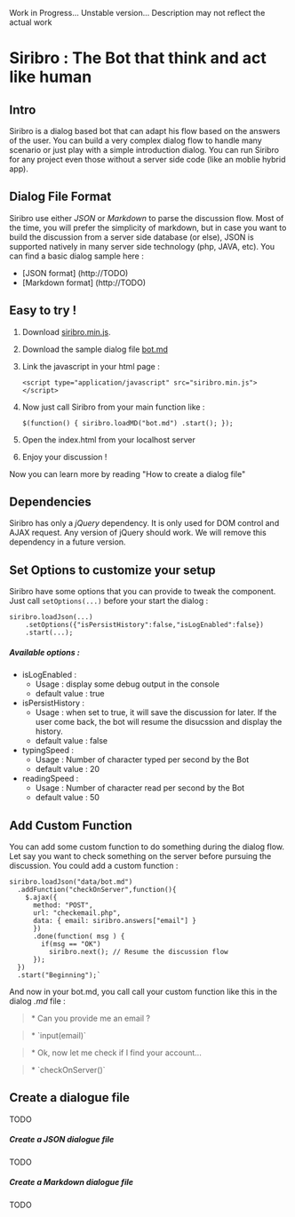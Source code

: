 Work in Progress... 
Unstable version...
Description may not reflect the actual work

# Siribro : The Bot that think and act like human


## Intro
Siribro is a dialog based bot that can adapt his flow based on the answers of the user.
You can build a very complex dialog flow to handle many scenario or just play with a simple introduction dialog. 
You can run Siribro for any project even those without a server side code (like an moblie hybrid app).



## Dialog File Format
Siribro use either *JSON* or *Markdown* to parse the discussion flow. Most of the time, you will prefer the simplicity of markdown, but in case you want to build the discussion from a server side database (or else), JSON is supported natively in many server side technology (php, JAVA, etc).
You can find a basic dialog sample here : 
* [JSON format] (http://TODO)
* [Markdown format] (http://TODO)




## Easy to try !

1. Download [siribro.min.js](TODO).
2. Download the sample dialog file [bot.md](TODO)
3. Link the javascript in your html page :
	
	`<script type="application/javascript" src="siribro.min.js"></script>`
	
4. Now just call Siribro from your main function like :
        
	`$(function() {
			siribro.loadMD("bot.md")
            .start();
     });`
5. Open the index.html from your localhost server
6. Enjoy your discussion !

Now you can learn more by reading "How to create a dialog file"



## Dependencies
Siribro has only a *jQuery* dependency. It is only used for DOM control and AJAX request. Any version of jQuery should work.
We will remove this dependency in a future version.




## Set Options to customize your setup
Siribro have some options that you can provide to tweak the component. Just call `setOptions(...)` before your start the dialog :
	
	siribro.loadJson(...)
		.setOptions({"isPersistHistory":false,"isLogEnabled":false})
		.start(...);
  
##### Available options :  
 * isLogEnabled : 
 	* Usage : display some debug output in the console 
 	* default value : true
 * isPersistHistory : 
 	* Usage : when set to true, it will save the discussion for later. If the user come back, the bot will resume the disucssion and display the history. 
 	* default value : false
 * typingSpeed : 
 	* Usage : Number of character typed per second by the Bot 
 	* default value : 20
 * readingSpeed : 
 	* Usage : Number of character read per second by the Bot
	* default value : 50




## Add Custom Function
You can add some custom function to do something during the dialog flow. Let say you want to check something on the server before pursuing the discussion.
You could add a custom function :

    siribro.loadJson("data/bot.md")
      .addFunction("checkOnServer",function(){
        $.ajax({
          method: "POST",
          url: "checkemail.php",
          data: { email: siribro.answers["email"] }
          })
          .done(function( msg ) {
            if(msg == "OK")
              siribro.next(); // Resume the discussion flow
          });
      })  
      .start("Beginning");`
      
And now in your bot.md, you call call your custom function like this in the dialog *.md* file :
>    \* Can you provide me an email ?

>    \* \`input(email)\`

>    \* Ok, now let me check if I find your account...

>    \* \`checkOnServer()\`




## Create a  dialogue file
TODO
##### Create a JSON  dialogue file
TODO
##### Create a  Markdown dialogue file
TODO

